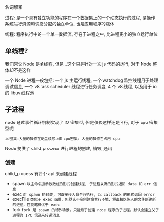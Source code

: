 名词解释

进程: 是一个具有独立功能的程序在一个数据集上的一个动态执行的过程, 是操作系统进行资源和调度分配的独立单位, 也是应用程序的载体

线程: 程序执行中的一个单一数据流, 存在于进程之中, 比进程更小的独立运行单位

## 单线程?

我们常说 Node 是单线程, 但是...这个只是针对一次 js 代码的运行, 对于 Node 整体却不是这样

一个 Node 进程一般包括: 一个 js 主运行线程, 一个 watchdog 监控线程用于处理调试信息, 一个 v8 task scheduler 线程进行任务调度, 4 个 v8 线程, 以及用于 io 的 libuv 线程池



## 子进程

node 通过事件循环机制实现了 IO 密集型, 但是仅仅这样还是不行, 对于 cpu 密集型呢

`io密集:大量的操作在硬盘读写上面`    `cpu密集: 大量的操作在占用 cpu`

Node 提供了 child_process 进行进程的创建, 销毁, 通讯

### 创建

child_process 有四个 api 来创建线程

- spawn `以主命令加参数数组的形式创建线程, 子进程以流的形式返回 data 和 err 信息`
- exec `对 spawn 的封装, 可直接传入命令行执行, 以 callback 的形式返回 error`
- execFile `类似于 exec 函数，但默认不会创建命令行环境，将直接以传入的文件创建新的进程，性能略微优于 exec`
- fork `fork 是 spawn 的特殊场景，只能用于创建 node 程序的子进程，默认会建立父子进程的 IPC 信道来传递消息`